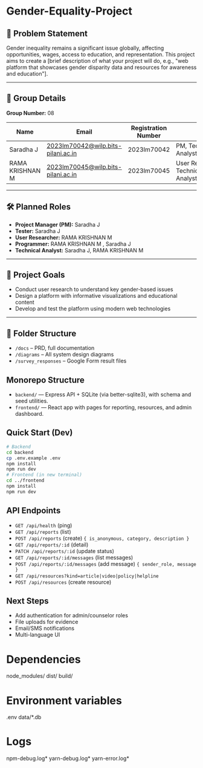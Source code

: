 # Gender-Equality-Project

## 🌟 Problem Statement
Gender inequality remains a significant issue globally, affecting opportunities, wages, access to education, and representation. This project aims to create a [brief description of what your project will do, e.g., "web platform that showcases gender disparity data and resources for awareness and education"].

---

## 👥 Group Details

**Group Number:** 08

| Name         | Email                   | Registration Number | Roles                              |
|--------------|-------------------------|---------------------|-------------------------------------|
| Saradha J            | 2023lm70042@wilp.bits-pilani.ac.in| 2023lm70042      | PM, Technical Analyst,Tester                         |
| RAMA KRISHNAN M      | 2023lm70045@wilp.bits-pilani.ac.in| 2023lm70045      | User Researcher, Technical Analyst,Programmer        |



---

## 🛠️ Planned Roles

- **Project Manager (PM):** Saradha J
- **Tester:** Saradha J
- **User Researcher:** RAMA KRISHNAN M 
- **Programmer:** RAMA KRISHNAN M , Saradha J
- **Technical Analyst:** Saradha J, RAMA KRISHNAN M

---

## 📌 Project Goals

- Conduct user research to understand key gender-based issues
- Design a platform with informative visualizations and educational content
- Develop and test the platform using modern web technologies

---

## 📁 Folder Structure

- `/docs` – PRD, full documentation
- `/diagrams` – All system design diagrams 
- `/survey_responses` – Google Form result files

 ## Monorepo Structure
- `backend/` — Express API + SQLite (via better-sqlite3), with schema and seed utilities.
- `frontend/` — React app with pages for reporting, resources, and admin dashboard.

## Quick Start (Dev)
```bash
# Backend
cd backend
cp .env.example .env
npm install
npm run dev
# Frontend (in new terminal)
cd ../frontend
npm install
npm run dev
```

## API Endpoints
- `GET /api/health` (ping)
- `GET /api/reports` (list)
- `POST /api/reports` (create) `{ is_anonymous, category, description }`
- `GET /api/reports/:id` (detail)
- `PATCH /api/reports/:id` (update status)
- `GET /api/reports/:id/messages` (list messages)
- `POST /api/reports/:id/messages` (add message) `{ sender_role, message }`
- `GET /api/resources?kind=article|video|policy|helpline`
- `POST /api/resources` (create resource)

## Next Steps
- Add authentication for admin/counselor roles
- File uploads for evidence
- Email/SMS notifications
- Multi-language UI

# Dependencies
node_modules/
dist/
build/

# Environment variables
.env
data/*.db

# Logs
npm-debug.log*
yarn-debug.log*
yarn-error.log*

